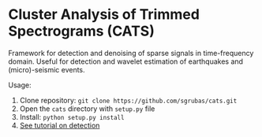 # Cluster Analysis of Trimmed Spectrograms (CATS)
Framework for detection and denoising of sparse signals in time-frequency domain. Useful for detection and 
wavelet estimation of earthquakes and (micro)-seismic events.

Usage:
1. Clone repository: `git clone https://github.com/sgrubas/cats.git`
2. Open the `cats` directory with `setup.py` file
3. Install: `python setup.py install`
4. [See tutorial on detection](https://github.com/sgrubas/cats/blob/main/examples/DetectionTutorial.ipynb) 